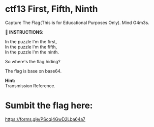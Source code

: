 
# ctf13 First, Fifth, Ninth
Capture The Flag(This is for Educational Purposes Only). Mind G4m3s.

📝 **INSTRUCTIONS**:

In the puzzle I'm the first, \
In the puzzle I'm the fifth, \
In the puzzle I'm the ninth.

So where's the flag hiding?

The flag is base on base64.

**Hint:** \
Transmission Reference.

# Sumbit the flag here:
https://forms.gle/PScqi4GwD2Lba64a7
